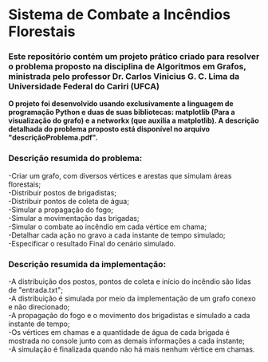 # Sistema de Combate a Incêndios Florestais

### Este repositório contém um projeto prático criado para resolver o problema proposto na disciplina de Algoritmos em Grafos, ministrada pelo professor Dr. Carlos Vinicius G. C. Lima da Universidade Federal do Cariri (UFCA)

**O projeto foi desenvolvido usando exclusivamente a linguagem de programação Python e duas de suas bibliotecas: matplotlib (Para a visualização do grafo) e a networkx (que auxilia a matplotlib).
A descrição detalhada do problema proposto está disponível no arquivo "descriçãoProblema.pdf".**  


### Descrição resumida do problema:
-Criar um grafo, com diversos vértices e arestas que simulam áreas florestais;  
-Distribuir postos de brigadistas;  
-Distribuir pontos de coleta de água;  
-Simular a propagação do fogo;  
-Simular a movimentação das brigadas;  
-Simular o combate ao incêndio em cada vértice em chama;  
-Detalhar cada ação no gravo a cada instante de tempo simulado;  
-Especificar o resultado Final do cenário simulado.  


### Descrição resumida da implementação:<br>
-A distribuição dos postos, pontos de coleta e início do incêndio são lidas de "entrada.txt";<br>
-A distribuição é simulada por meio da implementação de um grafo conexo e não direcionado;<br>
-A propagação do fogo e o movimento dos brigadistas e simulado a cada instante de tempo;<br>
-Os vértices em chamas e a quantidade de água de cada brigada é mostrada no console junto com as demais informações a cada instante;<br>
-A simulação é finalizada quando não há mais nenhum vértice em chamas.<br>
